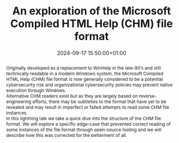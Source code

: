 ---
abstract: 'Originally developed as a replacement to WinHelp in the late-90’s and still
  technically readable in a modern Windows system, the Microsoft Compiled HTML Help
  (CHM) file format is now generally considered to be a potential cybersecurity risk
  and organizational cybersecurity policies may prevent native execution through Windows.


  Alternative CHM readers exist but as they are largely based on reverse-engineering
  efforts, there may be subtleties to the format that have yet to be revealed and
  may result in imperfect or failed attempts to read some CHM file instances.


  In this lightning talk we take a quick dive into the structure of the CHM file format.
  We will explore a specific edge-case that prevented correct reading of some instances
  of the file format through open-source tooling and we will describe how this was
  corrected for the betterment of all.'
creators:
- David Clipsham
date: 2024-09-17 15:50:00+01:00
document_url: https://zenodo.org/records/13643227
grand_parent: iPRES
institutions: []
keywords:
- information technology for dp
- start 2 preserve
landing_page_url: https://zenodo.org/records/13643227
language: eng
layout: publication
license: Creative Commons Zero (CC0-1.0)
notes_url: https://docs.google.com/document/d/1RnqtK66DuBgEZBSuTMC7aU8i32AMZQUp5X-Qi1AQdNg/edit#heading=h.aar4tupij1po
parent: iPRES 2024
publication_type: lightning talk
size: null
slides_url: https://zenodo.org/records/13643227
source_name: iPRES
stream_url: https://www.archief.vlaanderen.be/archief/records/dossiers/5acb210228ce4315ae650812d056a482329eb83ed2dc42398a51505dc153be81/documents/e14395c2e38544b884534e3ad374a2f5eb92a4bb791941e1ba0222a6c969343c
title: An exploration of the Microsoft Compiled HTML Help (CHM) file format
year: 2024
---